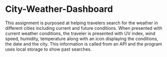 # City-Weather-Dashboard
This assignment is purposed at helping travelers search for the weather in different cities including current and future conditions. When presented with current weather conditions, the traveler is presented with UV index, wind speed, humidity, temperature along with an icon displaying the conditions, the date and the city. This information is called from an API and the program uses local storage to show past searches.
